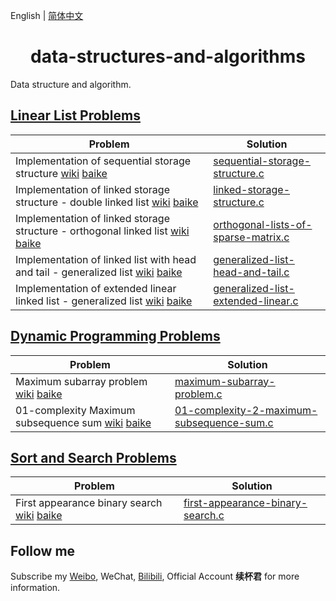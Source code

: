 English | [简体中文](README-CN.md)

<h1 align="center">data-structures-and-algorithms</h1>
Data structure and algorithm.


## [Linear List Problems](https://github.com/xubeijun/data-structures-and-algorithms/tree/main/linear-list)

Problem  | Solution
--      | ----------
 Implementation of sequential storage structure [wiki](https://en.wikipedia.org/wiki/Sequential_access) [baike](https://baike.baidu.com/item/%E9%A1%BA%E5%BA%8F%E5%AD%98%E5%82%A8%E7%BB%93%E6%9E%84/1347176) | [sequential-storage-structure.c](https://github.com/xubeijun/data-structures-and-algorithms/blob/main/linear-list/sequential-storage-structure.c)
 Implementation of linked storage structure - double linked list [wiki](https://zh.wikipedia.org/wiki/%E5%8F%8C%E5%90%91%E9%93%BE%E8%A1%A8) [baike](https://baike.baidu.com/item/%E9%93%BE%E5%BC%8F%E5%AD%98%E5%82%A8%E7%BB%93%E6%9E%84/4921270) | [linked-storage-structure.c](https://github.com/xubeijun/data-structures-and-algorithms/blob/main/linear-list/linked-storage-structure.c)
 Implementation of linked storage structure - orthogonal linked list [wiki](https://zh.wikipedia.org/wiki/%E5%8D%81%E5%AD%97%E9%93%BE%E8%A1%A8) [baike](https://baike.baidu.com/item/%E5%8D%81%E5%AD%97%E9%93%BE%E8%A1%A8) | [orthogonal-lists-of-sparse-matrix.c](https://github.com/xubeijun/data-structures-and-algorithms/blob/main/linear-list/orthogonal-lists-of-sparse-matrix.c)
 Implementation of linked list with head and tail - generalized list [wiki](https://zh.wikipedia.org/wiki/%E5%B9%BF%E4%B9%89%E8%A1%A8#%E5%A4%B4%E5%B0%BE%E9%93%BE%E8%A1%A8%E5%AD%98%E5%82%A8%E8%A1%A8%E7%A4%BA) [baike](https://baike.baidu.com/item/%E5%B9%BF%E4%B9%89%E8%A1%A8) | [generalized-list-head-and-tail.c](https://github.com/xubeijun/data-structures-and-algorithms/blob/main/linear-list/generalized-list-head-and-tail.c)
 Implementation of extended linear linked list - generalized list [wiki](https://zh.wikipedia.org/wiki/%E5%B9%BF%E4%B9%89%E8%A1%A8#%E6%89%A9%E5%B1%95%E7%BA%BF%E6%80%A7%E9%93%BE%E8%A1%A8%E5%AD%98%E5%82%A8%E8%A1%A8%E7%A4%BA) [baike](https://baike.baidu.com/item/%E5%B9%BF%E4%B9%89%E8%A1%A8) | [generalized-list-extended-linear.c](https://github.com/xubeijun/data-structures-and-algorithms/blob/main/linear-list/generalized-list-extended-linear.c)

## [Dynamic Programming Problems](https://github.com/xubeijun/data-structures-and-algorithms/tree/main/dynamic-programming)

Problem  | Solution
--      | ----------
 Maximum subarray problem [wiki](https://en.wikipedia.org/wiki/Maximum_subarray_problem) [baike](https://baike.baidu.com/item/%E6%9C%80%E5%A4%A7%E5%AD%90%E6%95%B0%E5%88%97%E9%97%AE%E9%A2%98/22828059) | [maximum-subarray-problem.c](https://github.com/xubeijun/data-structures-and-algorithms/blob/main/dynamic-programming/maximum-subarray-problem.c)
01-complexity Maximum subsequence sum [wiki](https://en.wikipedia.org/wiki/Maximum_subarray_problem) [baike](https://baike.baidu.com/item/%E6%9C%80%E5%A4%A7%E5%AD%90%E6%95%B0%E5%88%97%E9%97%AE%E9%A2%98/22828059) | [01-complexity-2-maximum-subsequence-sum.c](https://github.com/xubeijun/data-structures-and-algorithms/blob/main/dynamic-programming/01-complexity-2-maximum-subsequence-sum.c)

## [Sort and Search Problems](https://github.com/xubeijun/data-structures-and-algorithms/tree/main/search)

Problem  | Solution
--      | ----------
 First appearance binary search [wiki](https://en.wikipedia.org/wiki/Binary_search_algorithm) [baike](https://baike.baidu.com/item/%E4%BA%8C%E5%88%86%E6%9F%A5%E6%89%BE/10628618) | [first-appearance-binary-search.c](https://github.com/xubeijun/data-structures-and-algorithms/blob/main/search/first-appearance-binary-search.c)

## Follow me
Subscribe my [Weibo](https://weibo.com/xubeijun), WeChat, [Bilibili](https://space.bilibili.com/490987374/), Official Account **续杯君** for more information.